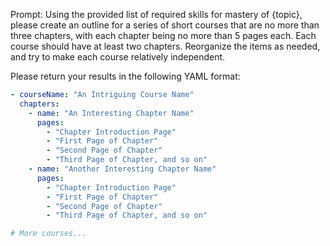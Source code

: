 Prompt: Using the provided list of required skills for mastery of {topic}, please create an outline for a series of short courses that are no more than three chapters, with each chapter being no more than 5 pages each. Each course should have at least two chapters. Reorganize the items as needed, and try to make each course relatively independent. 

Please return your results in the following YAML format:

```yaml
- courseName: "An Intriguing Course Name"
  chapters:
    - name: "An Interesting Chapter Name"
      pages:
        - "Chapter Introduction Page"
        - "First Page of Chapter"
        - "Second Page of Chapter"
        - "Third Page of Chapter, and so on"
    - name: "Another Interesting Chapter Name"
      pages:
        - "Chapter Introduction Page"
        - "First Page of Chapter"
        - "Second Page of Chapter"
        - "Third Page of Chapter, and so on"

# More courses...
```